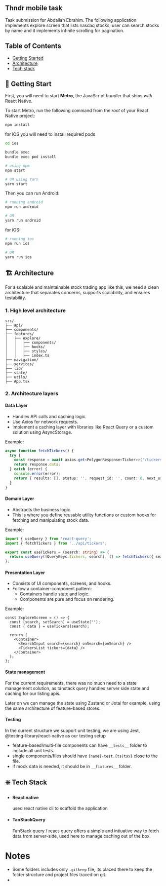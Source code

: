 ## Thndr mobile task

Task submission for Abdallah Ebrahim.
The following application implements explore screen that lists nasdaq stocks, user can search stocks by name and it implements infinite scrolling for pagination.

## Table of Contents

- [Getting Started](#getting-start)
- [Architecture](#architecture)
- [Tech stack](#tach-stack)

## 🚀 Getting Start

First, you will need to start **Metro**, the JavaScript _bundler_ that ships _with_ React Native.

To start Metro, run the following command from the _root_ of your React Native project:

```bash
npm install
```

for iOS you will need to install required pods

```bash
cd ios

bundle exec
bundle exec pod install
```

```bash
# using npm
npm start

# OR using Yarn
yarn start
```

Then you can run Android:

```bash
# running android
npm run android

# OR
yarn run android
```

for iOS:

```bash
# running ios
npm run ios

# OR
yarn run ios
```

## 🏗️ Architecture

For a scalable and maintainable stock trading app like this, we need a clean architecture that separates concerns, supports scalability, and ensures testability.

### 1. High level architecture

```
src/
├── api/
├── components/
├── features/
│   ├── explore/
│   │   ├── components/
│   │   ├── hooks/
│   │   ├── styles/
│   │   ├── index.ts
├── navigation/
├── services/
├── lib/
├── state/
├── utils/
├── App.tsx
```

### 2. Architecture layers

#### Data Layer

- Handles API calls and caching logic.
- Use Axios for network requests.
- Implement a caching layer with libraries like React Query or a custom solution using AsyncStorage.

Example:

```ts
async function fetchTickers() {
  try {
    const response = await axios.get<PolygonResponse<Ticker>>('/tickers');
    return response.data;
  } catch (error) {
    console.error(error);
    return { results: [], status: '', request_id: '', count: 0, next_url: '' };
  }
}
```

#### Domain Layer

- Abstracts the business logic.
- This is where you define reusable utility functions or custom hooks for fetching and manipulating stock data.

Example:

```ts
import { useQuery } from 'react-query';
import { fetchTickers } from '../api/tickers';

export const useTickers = (search: string) => {
  return useQuery([QueryKeys.Tickers, search], () => fetchTickers({ search }));
};
```

#### Presentation Layer

- Consists of UI components, screens, and hooks.
- Follow a container-component pattern:
  - Containers handle state and logic.
  - Components are pure and focus on rendering.

Example:

```tsx
const ExploreScreen = () => {
  const [search, setSearch] = useState('');
  const { data } = useTickers(search);

  return (
    <Container>
      <SearchInput search={search} onSearch={onSearch} />
      <TickersList tickers={data} />
    </Container>
  );
};
```

#### State management

For the current requirements, there was no much need to a state management solution, as tanstack query handles server side state and caching for our listing apis.

Later on we can manage the state using Zustand or Jotai for example, using the same architecture of feature-based stores.

#### Testing

In the current structure we support unit testing, we are using Jest, @testing-library/react-native as our testing setup

- feature-based/multi-file components can have `__tests__` folder to include all unit tests.
- single components/files should have `{name}-test.{ts|tsx}` close to the file.
- if mock data is needed, it should be in `__fixtures__` folder.

## ❇️ Tech Stack

- #### React native

  used react native cli to scaffold the application

- #### TanStackQuery
  TanStack query / react-query offers a simple and intiuative way to fetch data from server-side, used here to manage caching out of the box.

# Notes

- Some folders includes only `.gitkeep` file, its placed there to keep the folder structure and project files traced on git.
-
